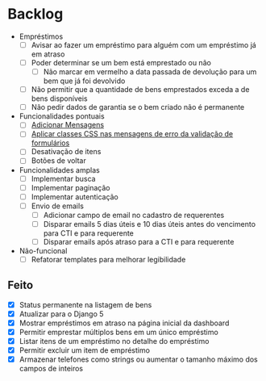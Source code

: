 # Backlog

- Empréstimos
  - [ ] Avisar ao fazer um empréstimo para alguém com um empréstimo já em atraso
  - [ ] Poder determinar se um bem está emprestado ou não
      - [ ] Não marcar em vermelho a data passada de devolução para um bem que já foi devolvido
  - [ ] Não permitir que a quantidade de bens emprestados exceda a de bens disponíveis
  - [ ] Não pedir dados de garantia se o bem criado não é permanente

- Funcionalidades pontuais
  - [ ] [Adicionar Mensagens](https://docs.djangoproject.com/en/4.2/ref/contrib/messages)
  - [ ] [Aplicar classes CSS nas mensagens de erro da validação de formulários](https://getbootstrap.com/docs/5.3/forms/validation)
  - [ ] Desativação de itens
  - [ ] Botões de voltar

- Funcionalidades amplas
  - [ ] Implementar busca
  - [ ] Implementar paginação
  - [ ] Implementar autenticação
  - [ ] Envio de emails
    - [ ] Adicionar campo de email no cadastro de requerentes
    - [ ] Disparar emails 5 dias úteis e 10 dias úteis antes do vencimento para CTI e para requerente
    - [ ] Disparar emails após atraso para a CTI e para requerente

- Não-funcional
  - [ ] Refatorar templates para melhorar legibilidade

## Feito
- [x] Status permanente na listagem de bens
- [x] Atualizar para o Django 5
- [x] Mostrar empréstimos em atraso na página inicial da dashboard
- [x] Permitir emprestar múltiplos bens em um único empréstimo
- [x] Listar itens de um empréstimo no detalhe do empréstimo
- [x] Permitir excluir um item de empréstimo
- [x] Armazenar telefones como strings ou aumentar o tamanho máximo dos campos de inteiros
